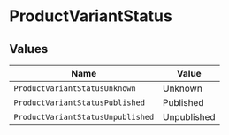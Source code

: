 # ProductVariantStatus


## Values

| Name                              | Value                             |
| --------------------------------- | --------------------------------- |
| `ProductVariantStatusUnknown`     | Unknown                           |
| `ProductVariantStatusPublished`   | Published                         |
| `ProductVariantStatusUnpublished` | Unpublished                       |